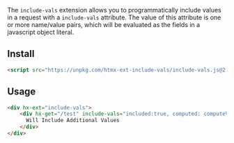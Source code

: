 
The `include-vals` extension allows you to programmatically include values in a request with
a `include-vals` attribute.  The value of this attribute is one or more name/value pairs, which
will be evaluated as the fields in a javascript object literal.

## Install

```html
<script src="https://unpkg.com/htmx-ext-include-vals/include-vals.js@2.0.0"></script>
```

## Usage

```html
<div hx-ext="include-vals">
    <div hx-get="/test" include-vals="included:true, computed: computeValue()">
      Will Include Additional Values
    </div>
</div>
```
